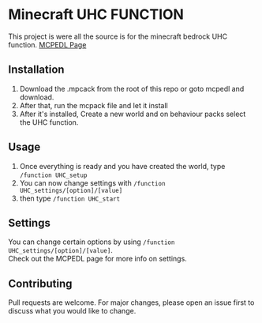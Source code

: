 # Minecraft UHC FUNCTION
This project is were all the source is for the minecraft bedrock UHC function. [MCPEDL Page](https://mcpedl.com/user/skybird23333)

## Installation

1. Download the .mpcack from the root of this repo or goto mcpedl and download.
2. After that, run the mcpack file and let it install
3. After it's installed, Create a new world and on behaviour packs select the UHC function.

## Usage

1. Once everything is ready and you have created the world, type `/function UHC_setup`
2. You can now change settings with `/function UHC_settings/[option]/[value]`
3. then type `/function UHC_start`

## Settings

You can change certain options by using `/function UHC_settings/[option]/[value]`.  
Check out the MCPEDL page for more info on settings.

## Contributing

Pull requests are welcome. For major changes, please open an issue first to discuss what you would like to change.
